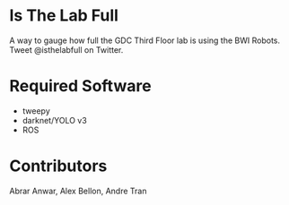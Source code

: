 # Is The Lab Full

A way to gauge how full the GDC Third Floor lab is using the BWI Robots. Tweet @isthelabfull on Twitter.

# Required Software
  - tweepy
  - darknet/YOLO v3
  - ROS
  
# Contributors

Abrar Anwar, Alex Bellon, Andre Tran
